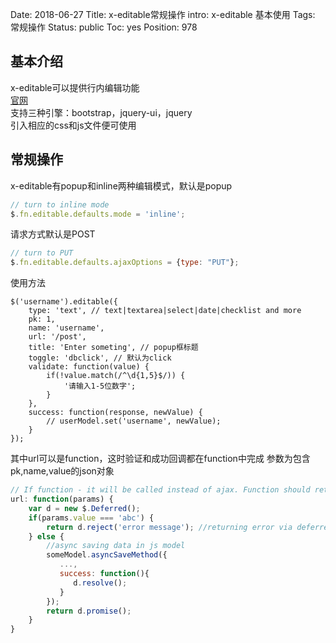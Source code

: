 Date: 2018-06-27
Title: x-editable常规操作
intro: x-editable 基本使用
Tags: 常规操作
Status: public
Toc: yes
Position: 978

## 基本介绍
x-editable可以提供行内编辑功能  
[官网](http://vitalets.github.io/x-editable/)  
支持三种引擎：bootstrap，jquery-ui，jquery  
引入相应的css和js文件便可使用

## 常规操作
x-editable有popup和inline两种编辑模式，默认是popup  
```js
// turn to inline mode
$.fn.editable.defaults.mode = 'inline';
```

请求方式默认是POST
```js
// turn to PUT
$.fn.editable.defaults.ajaxOptions = {type: "PUT"};
```

使用方法
```
$('username').editable({
    type: 'text', // text|textarea|select|date|checklist and more
    pk: 1,
    name: 'username',
    url: '/post',
    title: 'Enter someting', // popup框标题
    toggle: 'dbclick', // 默认为click
    validate: function(value) {
    	if(!value.match(/^\d{1,5}$/)) {
            '请输入1-5位数字';
        }
    },
    success: function(response, newValue) {
    	// userModel.set('username', newValue);
    }
});
```
其中url可以是function，这时验证和成功回调都在function中完成 参数为包含pk,name,value的json对象
```js
// If function - it will be called instead of ajax. Function should return deferred object to run fail/done callbacks.
url: function(params) {
    var d = new $.Deferred();
    if(params.value === 'abc') {
        return d.reject('error message'); //returning error via deferred object
    } else {
        //async saving data in js model
        someModel.asyncSaveMethod({
           ..., 
           success: function(){
              d.resolve();
           }
        }); 
        return d.promise();
    }
}
```
